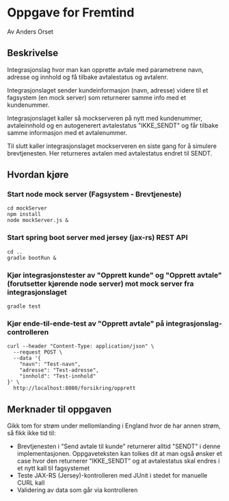 # Oppgave for Fremtind #
Av Anders Orset

## Beskrivelse ##
Integrasjonslag hvor man kan opprette avtale med parametrene navn, adresse og innhold og få  tilbake avtalestatus og avtalenr.

Integrasjonslaget sender kundeinformasjon (navn, adresse) videre til et fagsystem (en mock server) som returnerer samme info med et kundenummer.

Integrasjonslaget kaller så mockserveren på nytt med kundenummer, avtaleinnhold og en autogenerert avtalestatus "IKKE_SENDT" og får tilbake
samme informasjon med et avtalenummer.

Til slutt kaller integrasjonslaget mockserveren en siste gang for å simulere brevtjenesten. Her returneres
avtalen med avtalestatus endret til SENDT. 

## Hvordan kjøre ##

### Start node mock server (Fagsystem - Brevtjeneste) ###
```
cd mockServer
npm install
node mockServer.js &
```

### Start spring boot server med jersey (jax-rs) REST API ###
```
cd ..
gradle bootRun &
```

### Kjør integrasjonstester av "Opprett kunde" og "Opprett avtale" (forutsetter kjørende node server) mot mock server fra integrasjonslaget ###
```
gradle test
```

### Kjør ende-til-ende-test av "Opprett avtale" på integrasjonslag-controlleren ###

```
curl --header "Content-Type: application/json" \
  --request POST \
  --data '{
	"navn": "Test-navn",
	"adresse": "Test-adresse",
	"innhold": "Test-innhold"
}' \
  http://localhost:8080/forsikring/opprett
```

## Merknader til oppgaven ##

Gikk tom for strøm under mellomlanding i England hvor de har annen strøm, så fikk ikke tid til:
- Brevtjenesten i "Send avtale til kunde" returnerer alltid "SENDT" i denne implementasjonen. Oppgaveteksten kan tolkes dit at man også ønsker et case hvor den returnerer "IKKE_SENDT" og at avtalestatus skal endres i et nytt kall til fagsystemet
- Teste JAX-RS (Jersey)-kontrolleren med JUnit i stedet for manuelle CURL kall
- Validering av data som går via kontrolleren